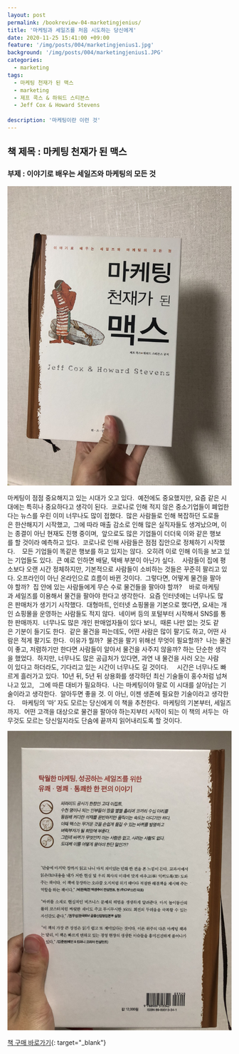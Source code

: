 ```yaml
---
layout: post
permalink: /bookreview-04-marketingjenius/
title: '마케팅과 세일즈를 처음 시도하는 당신에게'
date: 2020-11-25 15:41:00 +09:00
feature: '/img/posts/004/marketingjenius1.jpg'
background: '/img/posts/004/marketingjenius1.JPG'
categories:
  - marketing
tags:
  - 마케팅 천재가 된 맥스
  - marketing
  - 제프 콕스 & 하워드 스티븐스
  - Jeff Cox & Howard Stevens

description: '마케팅이란 이런 것'
---
```

## 책 제목 : 마케팅 천재가 된 맥스

### 부제 : 이야기로 배우는 세일즈와 마케팅의 모든 것
![마케팅 천재가 된 맥스](/img/posts/004/marketingjenius1.jpg)

마케팅이 점점 중요해지고 있는 시대가 오고 있다. 
예전에도 중요했지만, 요즘 같은 시대에는 특히나 중요하다고 생각이 된다. 
코로나로 인해 적지 않은 중소기업들이 폐업한다는 뉴스를 우린 이미 너무나도 많이 접했다. 
많은 사람들로 인해 복잡하던 도로들은 한산해지기 시작했고, 
그에 따라 매출 감소로 인해 많은 실직자들도 생겨났으며, 이는 종결이 아닌 현재도 진행 중이며, 
앞으로도 많은 기업들이 더더욱 이와 같은 행보를 할 것이라 예측하고 있다. 
코로나로 인해 사람들은 점점 집안으로 정체하기 시작했다. 
 
모든 기업들이 똑같은 행보를 하고 있지는 않다. 
오히려 이로 인해 이득을 보고 있는 기업들도 있다. 
큰 예로 인하면 배달, 택배 부분이 아닌가 싶다. 
 
사람들이 집에 평소보다 오랜 시간 정체하지만, 기본적으로 사람들이 소비하는 것들은 꾸준히 팔리고 있다. 오프라인이 아닌 온라인으로 흐름이 바뀐 것이다. 
그렇다면, 어떻게 물건을 팔아야 할까? 
집 안에 있는 사람들에게 무슨 수로 물건들을 팔아야 할까? 
 
바로 마케팅과 세일즈를 이용해서 물건을 팔아야 한다고 생각한다. 
요즘 인터넷에는 너무나도 많은 판매처가 생기기 시작했다. 
대형마트, 인터넷 쇼핑몰을 기본으로 했다면, 요새는 개인 쇼핑몰을 운영하는 사람들도 적지 않다. 
네이버 등의 포털부터 시작해서 SNS를 통한 판매까지. 
너무나도 많은 개인 판매업자들이 있다 보니, 
때론 나만 없는 것도 같은 기분이 들기도 한다. 
같은 물건을 파는데도, 어떤 사람은 많이 팔기도 하고, 어떤 사람은 적게 팔기도 한다. 
이유가 뭘까? 
물건을 팔기 위해선 무엇이 필요할까? 
나는 물건이 좋고, 저렴하기만 한다면 사람들이 알아서 물건을 사주지 않을까? 하는 단순한 생각을 했었다. 
하지만, 너무나도 많은 공급처가 있다면, 과연 내 물건을 사러 오는 사람이 있다고 하더라도, 기다리고 있는 시간이 너무나도 길 것이다.  
 
시간은 너무나도 빠르게 흘러가고 있다. 
10년 뒤, 5년 뒤 상용화를 생각하던 최신 기술들이 홍수처럼 넘쳐나고 있고,  
그에 따른 대비가 필요하다. 
나는 마케팅이야 말로 이 시대를 살아남는 기술이라고 생각한다. 
알아두면 좋을 것. 이 아닌, 이젠 생존에 필요한 기술이라고 생각한다. 
 
마케팅의 ‘마’ 자도 모르는 당신에게 이 책을 추천한다. 
마케팅의 기본부터, 세일즈까지. 
어떤 고객을 대상으로 물건을 팔아야 하는지부터 시작이 되는 이 책의 서두는 
아무것도 모르는 당신일지라도 단숨에 끝까지 읽어내리도록 할 것이다. 

![마케팅 천재가 된 맥스](/img/posts/004/marketingjenius2.jpg)

[책 구매 바로가기](https://book.naver.com/bookdb/book_detail.nhn?bid=14196293){: target="_blank"}
